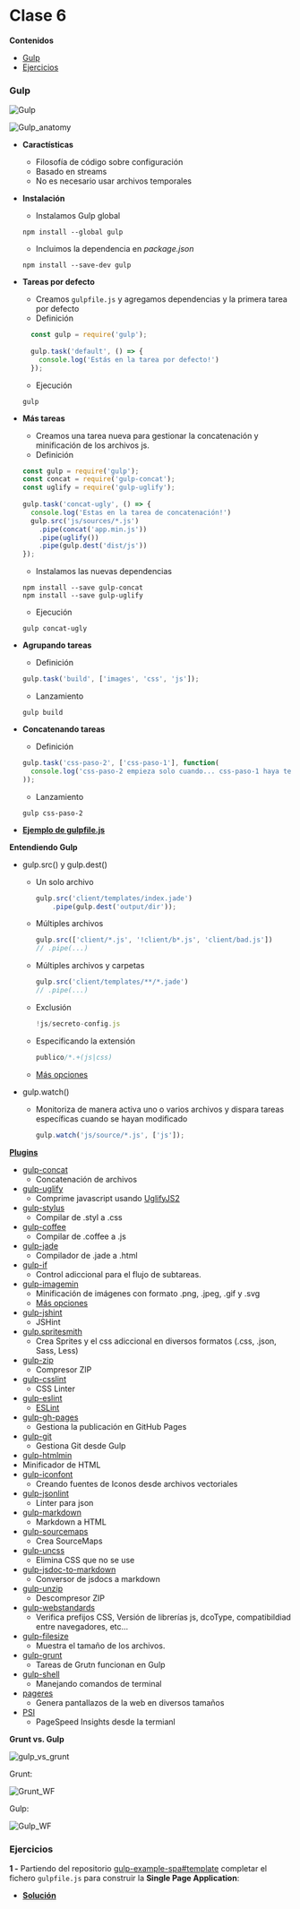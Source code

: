 # Clase 6
<!-- START doctoc generated TOC please keep comment here to allow auto update -->
<!-- DON'T EDIT THIS SECTION, INSTEAD RE-RUN doctoc TO UPDATE -->
**Contenidos**

- [Gulp](#gulp)
- [Ejercicios](#ejercicios)

<!-- END doctoc generated TOC please keep comment here to allow auto update -->

### Gulp 

![Gulp](https://raw.githubusercontent.com/dperrymorrow/gulp-task-generator/master/gulp_generator_logo.png)

![Gulp_anatomy](http://i2.wp.com/joellongie.com/wp-content/uploads/2015/02/web-gulp-anatomy.jpg)

- **Caractísticas**
  - Filosofía de código sobre configuración
  - Basado en streams
  - No es necesario usar archivos temporales

- **Instalación**
  - Instalamos Gulp global

  ```
  npm install --global gulp
  ```
  
  - Incluimos la dependencia en *package.json*

  ```
  npm install --save-dev gulp
  ```

- **Tareas por defecto**
  - Creamos `gulpfile.js` y agregamos dependencias y la primera tarea por defecto
  - Definición

  ```javascript
    const gulp = require('gulp');
    
    gulp.task('default', () => {
      console.log('Estás en la tarea por defecto!')
    });
  ```
  
  - Ejecución
  
  ```
  gulp
  ```

- **Más tareas**
  - Creamos una tarea nueva para gestionar la concatenación y minificación de los archivos js.
  - Definición

  ```javascript
  const gulp = require('gulp');
  const concat = require('gulp-concat');
  const uglify = require('gulp-uglify');
    
  gulp.task('concat-ugly', () => {
    console.log('Estas en la tarea de concatenación!')  
    gulp.src('js/sources/*.js')
      .pipe(concat('app.min.js'))
      .pipe(uglify())
      .pipe(gulp.dest('dist/js'))
  });
  ```

  - Instalamos las nuevas dependencias

  ```
  npm install --save gulp-concat
  npm install --save gulp-uglify
  ```

  - Ejecución

  ```
  gulp concat-ugly
  ```

- **Agrupando tareas**
  - Definición

  ```javascript
  gulp.task('build', ['images', 'css', 'js']);
  ```

  - Lanzamiento

  ```
  gulp build
  ```


- **Concatenando tareas**
  - Definición

  ```javascript
  gulp.task('css-paso-2', ['css-paso-1'], function(
    console.log('css-paso-2 empieza solo cuando... css-paso-1 haya termiando!')
  ));
  ```

  - Lanzamiento

  ```
  gulp css-paso-2
  ```

- **[Ejemplo de gulpfile.js](https://gist.github.com/torgeir/8507130)**


**Entendiendo Gulp**
- gulp.src() y gulp.dest()
  - Un solo archivo

    ```javascript
    gulp.src('client/templates/index.jade')
        .pipe(gulp.dest('output/dir'));
    ```

  - Múltiples archivos

    ```javascript
    gulp.src(['client/*.js', '!client/b*.js', 'client/bad.js'])
    // .pipe(...)
    ```

  - Múltiples archivos y carpetas

    ```javascript
    gulp.src('client/templates/**/*.jade')
    // .pipe(...)
    ``` 

  - Exclusión

    ```javascript
    !js/secreto-config.js
    ```

  - Especificando la extensión

    ```javascript
    publico/*.+(js|css)
    ```

  - [Más opciones](https://github.com/isaacs/minimatch)
- gulp.watch()
  - Monitoriza de manera activa uno o varios archivos y dispara tareas específicas cuando se hayan modificado

    ```javascript
    gulp.watch('js/source/*.js', ['js']);
    ```

**[Plugins](http://gulpjs.com/plugins/)**
- [gulp-concat](https://github.com/contra/gulp-concat)
  - Concatenación de archivos 
- [gulp-uglify](https://github.com/terinjokes/gulp-uglify)
  - Comprime javascript usando [UglifyJS2](https://github.com/mishoo/UglifyJS2)
- [gulp-stylus](https://www.npmjs.com/package/gulp-stylus)
  - Compilar de .styl a .css
- [gulp-coffee](https://www.npmjs.org/package/gulp-coffee)
  - Compilar de .coffee a .js
- [gulp-jade](https://www.npmjs.org/package/gulp-jade)
  - Compilador de .jade a .html
- [gulp-if](https://www.npmjs.org/package/gulp-if)
  - Control adiccional para el flujo de subtareas.
- [gulp-imagemin](https://www.npmjs.org/package/gulp-imagemin)
  - Minificación de imágenes con formato .png, .jpeg, .gif y .svg
  - [Más opciones](https://github.com/sindresorhus/gulp-imagemin#imageminoptions)
- [gulp-jshint](https://www.npmjs.com/package/gulp-jshint)
  - JSHint
- [gulp.spritesmith](https://www.npmjs.com/package/gulp.spritesmith)
  - Crea Sprites y el css adiccional en diversos formatos (.css, .json, Sass, Less)
- [gulp-zip](https://github.com/sindresorhus/gulp-zip)
  - Compresor ZIP
- [gulp-csslint](https://www.npmjs.com/package/gulp-csslint/)
  - CSS Linter
- [gulp-eslint](https://www.npmjs.com/package/gulp-eslint/)
  - [ESLint](http://eslint.org/)
- [gulp-gh-pages](https://www.npmjs.com/package/gulp-gh-pages/)
  - Gestiona la publicación en GitHub Pages
- [gulp-git](https://www.npmjs.com/package/gulp-git/)
  - Gestiona Git desde Gulp
- [gulp-htmlmin](https://www.npmjs.com/package/gulp-htmlmin/)
 - Minificador de HTML
- [gulp-iconfont](https://www.npmjs.com/package/gulp-iconfont/)
  - Creando fuentes de Iconos desde archivos vectoriales
- [gulp-jsonlint](https://www.npmjs.com/package/gulp-jsonlint)
  - Linter para json
- [gulp-markdown](https://www.npmjs.com/package/gulp-markdown/)
  - Markdown a HTML
- [gulp-sourcemaps](https://www.npmjs.com/package/gulp-sourcemaps/)
  -  Crea SourceMaps
- [gulp-uncss](https://www.npmjs.com/package/gulp-uncss/)
  - Elimina CSS que no se use
- [gulp-jsdoc-to-markdown](https://www.npmjs.com/package/gulp-jsdoc-to-markdown/)
  - Conversor de jsdocs a markdown
- [gulp-unzip](https://www.npmjs.com/package/gulp-unzip/)
  - Descompresor ZIP 
- [gulp-webstandards](https://www.npmjs.com/package/gulp-webstandards)
  - Verifica prefijos CSS, Versión de librerías js, dcoType, compatibildiad entre navegadores,  etc...
- [gulp-filesize](https://www.npmjs.com/package/gulp-filesize)
  - Muestra el tamaño de los archivos. 
- [gulp-grunt](https://github.com/gratimax/gulp-grunt)
  - Tareas de Grutn funcionan en Gulp
- [gulp-shell](https://github.com/sun-zheng-an/gulp-shell)
  - Manejando comandos de terminal
- [pageres](https://github.com/sindresorhus/pageres)
  - Genera pantallazos de la web en diversos tamaños 
- [PSI](https://github.com/addyosmani/psi)
  - PageSpeed Insights desde la termianl

**Grunt vs. Gulp**

  ![gulp_vs_grunt](http://theodorelee.com/wp-content/uploads/2015/04/grunt-vs-gulp.jpg)

Grunt:

![Grunt_WF](http://frontendlabs.io/wp-content/uploads/2014/08/grunt-file-manipulation.png)

Gulp:

![Gulp_WF](http://frontendlabs.io/wp-content/uploads/2014/08/gulp-file-manipulation.png)

### Ejercicios

**1 -** Partiendo del repositorio [gulp-example-spa#template](https://github.com/josex2r/gulp-example-spa/tree/template) completar el fichero `gulpfile.js` para construir la **Single Page Application**:

- **[Solución](https://github.com/josex2r/gulp-example-spa)**